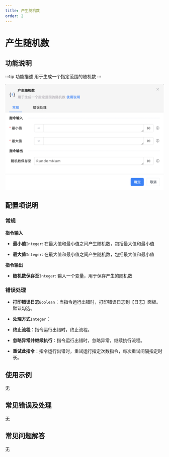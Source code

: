 ```yaml
---
title: 产生随机数
order: 2
---
```


# 产生随机数

## 功能说明

:::tip 功能描述
用于生成一个指定范围的随机数
:::

![产生随机数](../../assets/产生随机数_command.png)

## 配置项说明

### 常规

**指令输入**

- **最小值**`Integer`: 在最大值和最小值之间产生随机数，包括最大值和最小值

- **最大值**`Integer`: 在最大值和最小值之间产生随机数，包括最大值和最小值


**指令输出**

- **随机数保存至**`Integer`: 输入一个变量，用于保存产生的随机数

### 错误处理

- **打印错误日志**`Boolean`：当指令运行出错时，打印错误日志到【日志】面板。默认勾选。

- **处理方式**`Integer`：

 - **终止流程**：指令运行出错时，终止流程。

 - **忽略异常并继续执行**：指令运行出错时，忽略异常，继续执行流程。

 - **重试此指令**：指令运行出错时，重试运行指定次数指令，每次重试间隔指定时长。

## 使用示例
无

## 常见错误及处理

无

## 常见问题解答

无

